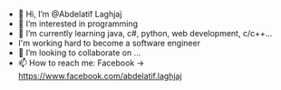 - 👋 Hi, I’m @Abdelatif Laghjaj
- 👀 I’m interested in programming
- 🌱 I’m currently learning java, c#, python, web development, c/c++...
- I'm working hard to become a software engineer
- 💞️ I’m looking to collaborate on ...
- 📫 How to reach me: Facebook -> https://www.facebook.com/abdelatif.laghjaj

<!---
Abdelatif-X-hub/Abdelatif-X-hub is a ✨ special ✨ repository because its `README.md` (this file) appears on your GitHub profile.
You can click the Preview link to take a look at your changes.
--->
